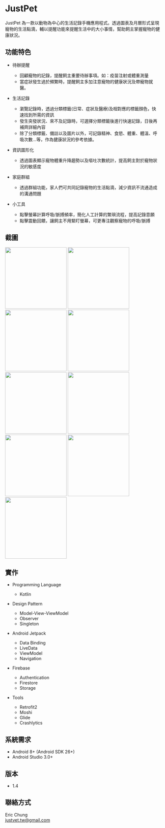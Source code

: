 # JustPet
JustPet 為一款以動物為中心的生活記錄手機應用程式。透過圖表及月曆形式呈現寵物的生活點滴，輔以提醒功能來提醒生活中的大小事情，幫助飼主掌握寵物的健康狀況。

## 功能特色
* 待辦提醒
    * 回顧寵物的記錄，提醒飼主重要待辦事項。如：疫苗注射或體重測量
    * 當症狀發生過於頻繁時，提醒飼主多加注意寵物的健康狀況及帶寵物就醫。

* 生活記錄
    * 瀏覽記錄時，透過分類標籤(日常、症狀及醫療)及相對應的標籤顏色，快速找到所需的資訊
    * 發生突發狀況、來不及記錄時，可選擇分類標籤後進行快速記錄，日後再補齊詳細內容
    * 除了分類標籤、備註以及圖片以外，可記錄精神、食慾、體重、體溫、呼吸次數...等，作為健康狀況的參考依據。

* 資訊圖形化
    * 透過圖表顯示寵物體重升降趨勢以及嘔吐次數統計，提高飼主對於寵物狀況的敏感度

* 家庭群組
    * 透過群組功能，家人們可共同記錄寵物的生活點滴，減少資訊不流通造成的溝通問題

* 小工具
    * 點擊螢幕計算呼吸/脈搏頻率，簡化人工計算的繁瑣流程，提高記錄意願
    * 點擊震動回饋，讓飼主不用緊盯螢幕，可更專注觀察寵物的呼吸/脈搏

## 截圖
<img src="https://i.imgur.com/ldODwqQ.png" width="200" > <img src="https://i.imgur.com/rGMlMfW.png" width="200" > <img src="https://i.imgur.com/nK3pYdQ.png" width="200" > <img src="https://i.imgur.com/hcDbPYN.png" width="200" > 
 <br /> <img src="https://i.imgur.com/BYGAwQR.png" width="200" > <img src="https://i.imgur.com/WzIk0io.png" width="200" > <img src="https://i.imgur.com/CRYtzuU.png" width="200" > <img src="https://i.imgur.com/FzRB3KI.png" width="200" >
 <br /> <img src="https://i.imgur.com/9AcofW6.png" width="200" > 
 
## 實作
* Programming Language
    * Kotlin

* Design Pattern
    * Model-View-ViewModel
    * Observer
    * Singleton

* Android Jetpack
    * Data Binding
    * LiveData
    * ViewModel
    * Navigation

* Firebase
    * Authentication
    * Firestore
    * Storage

* Tools
    * Retrofit2
    * Moshi
    * Glide
    * Crashlytics

## 系統需求
* Android 8+ (Android SDK 26+)
* Android Studio 3.0+

## 版本
* 1.4

## 聯絡方式
Eric Chung <br />
justvet.tw@gmail.com
